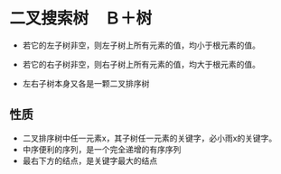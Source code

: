 # 二叉搜索树　Ｂ＋树　

+ 若它的左子树非空，则左子树上所有元素的值，均小于根元素的值。 

+ 若它的右子树非空，则右子树上所有元素的值，均大于根元素的值。

+ 左右子树本身又各是一颗二叉排序树

## 性质
+ 二叉排序树中任一元素x，其子树任一元素的关键字，必小雨x的关键字。
+ 中序便利的序列，是一个完全递增的有序序列
+ 最右下方的结点，是关键字最大的结点
